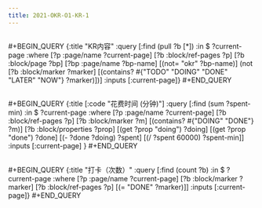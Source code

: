 ```yaml
---
title: 2021-OKR-O1-KR-1
---
```


## 
#+BEGIN_QUERY
{:title "KR内容"
 :query [:find (pull ?b [*])
         :in $ ?current-page
         :where
         [?p :page/name ?current-page]
         [?b :block/ref-pages ?p]
         [?b :block/page ?bp]
         [?bp :page/name ?bp-name]
         [(not= "okr" ?bp-name)]
         (not [?b :block/marker ?marker]
         [(contains? #{"TODO" "DOING" "DONE" "LATER" "NOW"} ?marker)])]
 :inputs [:current-page]}
#+END_QUERY
## 
#+BEGIN_QUERY
{:title [:code "花费时间 (分钟)"]
:query [:find (sum ?spent-min)
             :in $ ?current-page
                          :where
                          [?p :page/name ?current-page]
                          [?b :block/ref-pages ?p]
                          [?b :block/marker ?m]
                          [(contains? #{"DOING" "DONE"} ?m)]
                          [?b :block/properties ?prop]
                          [(get ?prop "doing") ?doing]
                          [(get ?prop "done") ?done]
                          [(- ?done ?doing) ?spent]
                          [(/ ?spent 60000) ?spent-min]]
              :inputs [:current-page]
}
#+END_QUERY
## 
#+BEGIN_QUERY
{:title "打卡（次数）"
 :query [:find (count ?b)
         :in $ ?current-page
         :where
         [?p :page/name ?current-page]
         [?b :block/marker ?marker]
         [?b :block/ref-pages ?p]
         [(= "DONE" ?marker)]]
 :inputs [:current-page]}
#+END_QUERY
